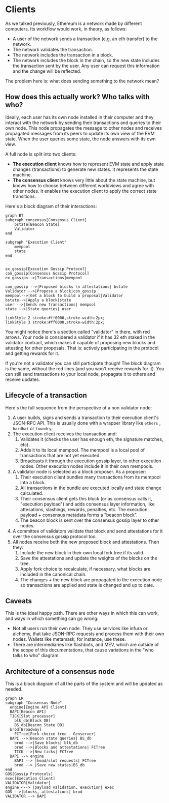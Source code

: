 # Clients

As we talked previously, Ethereum is a network made by different computers. Its workflow would work, in theory, as follows:

- A user of the network sends a transaction (e.g. an eth transfer) to the network.
- The network validates the transaction.
- The network includes the transaction in a block.
- The network includes the block in the chain, so the new state includes the transaction sent by the user. Any user can request this information and the change will be reflected.

The problem here is: what does sending something to the network mean?

## How does this actually work? Who talks with who?

Ideally, each user has its own node installed in their computer and they interact with the network by sending their transactions and queries to their own node. This node propagates the message to other nodes and receives propagated messages from its peers to update its own view of the EVM state. When the user queries some state, the node answers with its own view.

A full node is split into two clients:

- **The execution client** knows how to represent EVM state and apply state changes (transactions) to generate new states. It represents the state machine.
- **The consensus client** knows very little about the state machine, but knows how to choose between different worldviews and agree with other nodes. It enables the execution client to apply the correct state transitions.

Here's a block diagram of their interactions:

```mermaid
graph BT
subgraph consensus[Consensus Client]
    bstate[Beacon State]
    Validator
end

subgraph "Execution Client"
    mempool
    state
end


ex_gossip[Execution Gossip Protocol]
con_gossip[Consensus Gossip Protocol]
ex_gossip<-->|Transactions|mempool

con_gossip -->|Proposed blocks \n attestations| bstate
Validator -->|Propose a block|con_gossip
mempool-->|Get a block to build a proposal|Validator
bstate-->|Apply a block|state
user -->|Sends new transactions| mempool
state -->|State queries| user

linkStyle 2 stroke:#ff0000,stroke-width:2px;
linkStyle 3 stroke:#ff0000,stroke-width:2px;
```

You might notice there's a section called "validator" in there, with red arrows. Your node is considered a validator if it has 32 eth staked in the validator contract, which makes it capable of proposing new blocks and attesting for other proposals. That is: actively participating in the protocol and getting rewards for it.

If you're not a validator you can still participate though! The block diagram is the same, without the red lines (and you won't receive rewards for it). You can still send transactions to your local node, propagate it to others and receive updates.

## Lifecycle of a transaction

Here's the full sequence from the perspective of a non validator node:

1. A user builds, signs and sends a transaction to their execution client's JSON-RPC API. This is usually done with a wrapper library like `ethers` , `hardhat` or `foundry`.
2. The execution client receives the transaction and:
    1. Validates it (checks the user has enough eth, the signature matches, etc).
    2. Adds it to its local mempool. The mempool is a local pool of transactions that are not yet executed.
    3. Broadcasts it through the execution gossip layer, to other execution nodes. Other execution nodes include it in their own mempools.
3. A validator node is selected as a block proposer. As a proposer:
    1. Their execution client bundles many transactions from its mempool into a block.
    2. All transactions in the bundle are executed locally and state change calculated.
    3. Their consensus client gets this block (or as consensus calls it, "execution payload") and adds consensus layer information, like attesations, slashings, rewards, penalties, etc. The execution payload + consensus metadata forms a "beacon block".
    4. The beacon block is sent over the consensus gossip layer to other nodes.
4. A committee of validators validate that block and send attestations for it over the consensus gossip protocol too.
5. All nodes receive both the new proposed block and attestations. Then they:
    1. Include the new block in their own local fork tree if its valid.
    2. Save the attestations and update the weights of the blocks on the tree.
    3. Apply fork choice to recalculate, if necessary, what blocks are included in the canonical chain.
    4. The changes + the new block are propagated to the execution node so transactions are applied and state is changed and up to date.

## Caveats

This is the ideal happy path. There are other ways in which this can work, and ways in which something can go wrong:

- Not all users run their own node. They use services like infura or alchemy, that take JSON-RPC requests and process them with their own nodes. Wallets like metamask, for instance, use these.
- There are intermediaries like flashbots, and MEV, which are outside of the scope of this documentations, that cause variations in the "who talks to who" diagram.

## Architecture of a consensus node


This is a block diagram of all the parts of the system and will be updated as needed.

```mermaid
graph LR
subgraph "Consensus Node"
  engine[Engine API Client]
  BAPI[Beacon API]
  TICK[Slot processor]
	blk_db[Block DB]
	BS_db[Beacon State DB]
  brod[Broadway]
	FCTree[Fork choice tree - Genserver]
  BAPI -->|Beacon state queries| BS_db
	brod -->|Save blocks| blk_db
	brod -->|Blocks and attestations| FCTree
	TICK -->|New ticks| FCTree
  BAPI --> engine
	BAPI --> |head/slot requests| FCTree
	brod --> |Save new states|BS_db
end
GOS[Gossip Protocols]
exec[Execution Client]
VALIDATOR[Validator]
engine <--> |payload validation, execution| exec
GOS -->|blocks, attestations| brod
VALIDATOR --> BAPI
```
